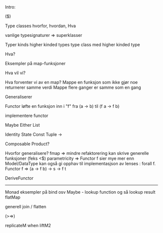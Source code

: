 Intro:

($)

Type classes
hvorfor, hvordan, Hva

vanlige
typesignaturer =>
superklasser

Typer
kinds
higher kinded types
type class med higher kinded type


Hva?


Eksempler på map-funksjoner

Hva vil vi?

Hva forventer vi av en map?
Mappe en funksjon som ikke gjør noe returnerer samme verdi
Mappe flere ganger er samme som en gang

Generaliserer

Functor
løfte en funksjon inn i "f" 
fra (a -> b) til (f a -> f b)

implementere functor

Maybe
Either
List

Identity
State
Const
Tuple
->

Composable
Product?

Hvorfor generalisere?
fmap => mindre refaktorering
kan skrive generelle funksjoner (feks <$)
parametricity => Functor f sier mye mer enn Model/DataType
kan også gi opphav til implementasjson av lenses : forall f. Functor f => (a -> f b) -> s -> f t

DeriveFunctor

---------------
Monad
eksempler på 
bind osv Maybe - lookup function og så lookup result
flatMap 

generell join / flatten

(>=>)

replicateM
when
liftM2


